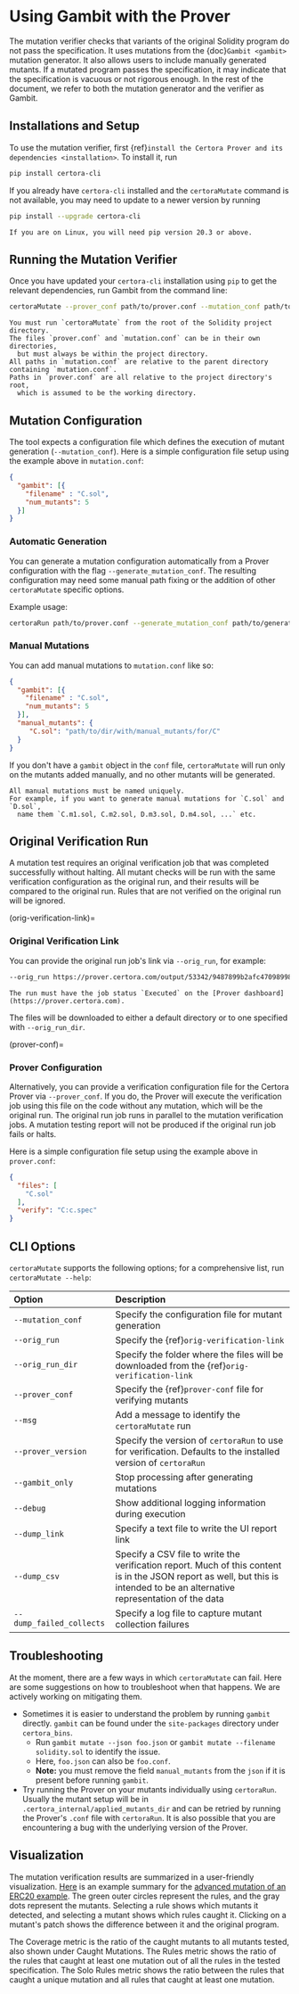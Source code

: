 # Using Gambit with the Prover

The mutation verifier checks that variants of the original
  Solidity program do not pass the specification.
It uses mutations from the {doc}`Gambit <gambit>`
  mutation generator.
It also allows users to include manually generated mutants.
If a mutated program passes the specification,
  it may indicate that the specification is vacuous or not rigorous enough.
In the rest of the document,
  we refer to both the mutation generator and the verifier as Gambit.

## Installations and Setup

To use the mutation verifier,
  first {ref}`install the Certora Prover and its dependencies <installation>`.
To install it, run

```sh
pip install certora-cli
```

If you already have `certora-cli` installed and
  the `certoraMutate` command is not available,
  you may need to update to a newer version by running

```sh
pip install --upgrade certora-cli
```

```{note}
If you are on Linux, you will need pip version 20.3 or above.
```

## Running the Mutation Verifier

Once you have updated your `certora-cli` installation using `pip` to get the relevant
  dependencies, run Gambit from the command line:

```sh
certoraMutate --prover_conf path/to/prover.conf --mutation_conf path/to/mutation.conf
```

```{note}
You must run `certoraMutate` from the root of the Solidity project directory.
The files `prover.conf` and `mutation.conf` can be in their own directories, 
  but must always be within the project directory.
All paths in `mutation.conf` are relative to the parent directory containing `mutation.conf`.
Paths in `prover.conf` are all relative to the project directory's root, 
  which is assumed to be the working directory.
```

## Mutation Configuration
The tool expects a configuration file which defines the execution of 
  mutant generation (`--mutation_conf`).
Here is a simple configuration file setup using the example above in `mutation.conf`:

```json
{ 
  "gambit": [{
    "filename" : "C.sol",
    "num_mutants": 5
  }]
}
```

### Automatic Generation
You can generate a mutation configuration automatically from a Prover configuration 
  with the flag `--generate_mutation_conf`.
The resulting configuration may need some manual path fixing or the addition of other
 `certoraMutate` specific options.

Example usage:
```sh
certoraRun path/to/prover.conf --generate_mutation_conf path/to/generated/mutation.conf
```



### Manual Mutations
You can add manual mutations to `mutation.conf` like so:

```json
{ 
  "gambit": [{
    "filename" : "C.sol",
    "num_mutants": 5
  }],
  "manual_mutants": {
     "C.sol": "path/to/dir/with/manual_mutants/for/C"
  }
}
```
If you don't have a `gambit` object in the `conf` file, 
  `certoraMutate` will run only on the mutants added manually, 
  and no other mutants will be generated.

```{note}
All manual mutations must be named uniquely. 
For example, if you want to generate manual mutations for `C.sol` and `D.sol`, 
  name them `C.m1.sol, C.m2.sol, D.m3.sol, D.m4.sol, ...` etc.
```

## Original Verification Run

A mutation test requires an original verification job that was completed successfully without halting. All mutant checks will be run with the same verification configuration as the original run, 
  and their results will be compared to the original run. 
Rules that are not verified on the original run will be ignored.

(orig-verification-link)=
### Original Verification Link

You can provide the original run job's link via `--orig_run`, for example: 
```sh
--orig_run https://prover.certora.com/output/53342/9487899b2afc4709899889fab6c2c673/?anonymousKey=5c365717c9c1076f0c1acb050c7eb5867f07a236
```

```{note}
The run must have the job status `Executed` on the [Prover dashboard](https://prover.certora.com).
```

The files will be downloaded to either a default directory or to one specified with `--orig_run_dir`.

(prover-conf)=
### Prover Configuration

Alternatively, you can provide a verification configuration file for the Certora Prover 
  via `--prover_conf`. 
If you do, the Prover will execute the verification job using this file on the 
  code without any mutation, which will be the original run. 
The original run job runs in parallel to the mutation verification jobs. 
A mutation testing report will not be produced if the original run job fails or halts.

Here is a simple configuration file setup using the example above in `prover.conf`:

```json
{
  "files": [
    "C.sol"
  ],
  "verify": "C:c.spec"
}
```

## CLI Options

`certoraMutate` supports the following options; for a comprehensive list, run `certoraMutate --help`:

| Option                         | Description                                                                                                           |
|:-------------------------------|:----------------------------------------------------------------------------------------------------------------------|
| `--mutation_conf`              | Specify the configuration file for mutant generation                                                                  |
| `--orig_run`                   | Specify the {ref}`orig-verification-link`                                                            |
| `--orig_run_dir`               | Specify the folder where the files will be downloaded from the {ref}`orig-verification-link` |
| `--prover_conf`                | Specify the {ref}`prover-conf` file for verifying mutants                                                           |
| `--msg`                        | Add a message to identify the `certoraMutate` run |
| `--prover_version`             | Specify the version of `certoraRun` to use for verification. Defaults to the installed version of `certoraRun`        |
| `--gambit_only`                | Stop processing after generating mutations |
| `--debug`                      | Show additional logging information during execution                                                                  |
| `--dump_link`                  | Specify a text file to write the UI report link                                                                       |
| `--dump_csv`                   | Specify a CSV file to write the verification report. Much of this content is in the JSON report as well, but this is intended to be an alternative representation of the data                                                              |
| `--dump_failed_collects`       | Specify a log file to capture mutant collection failures |

## Troubleshooting

At the moment, there are a few ways in which `certoraMutate` can fail. 
Here are some suggestions on how to troubleshoot when that happens. 
We are actively working on mitigating them.

- Sometimes it is easier to understand the problem by running `gambit` directly.
  `gambit` can be found under the `site-packages` directory under `certora_bins`.
  * Run `gambit mutate --json foo.json` or `gambit mutate --filename solidity.sol` to identify the issue.
  * Here, `foo.json` can also be `foo.conf`.
  * **Note:** you must remove the field `manual_mutants` from the `json` if it is present before running `gambit`.
- Try running the Prover on your mutants individually using `certoraRun`. 
  Usually the mutant setup will be in `.certora_internal/applied_mutants_dir` and can be retried by running the Prover's `.conf` file with `certoraRun`.
  It is also possible that you are encountering a bug with the underlying version of the Prover.

## Visualization

The mutation verification results are
  summarized in a user-friendly visualization.
[Here](https://mutation-testing-beta.certora.com/?id=01623b02-0cda-435b-8c31-af9306d6d302&anonymousKey=857c3aeb-169c-4c93-8021-e82058603ca1) 
  is an example summary for the [advanced mutation of an ERC20 example](https://github.com/Certora/CertoraInit/blob/master/mutation/advanced_mutation.conf).
The green outer circles represent the rules, 
  and the gray dots represent the mutants.
Selecting a rule shows which mutants it detected,
  and selecting a mutant shows which rules caught it.
Clicking on a mutant's patch shows the difference between it and the original program.

The Coverage metric is the ratio of the caught mutants to all mutants tested, 
  also shown under Caught Mutations.
The Rules metric shows the ratio of the rules that caught at least one mutation 
  out of all the rules in the tested specification.
The Solo Rules metric shows the ratio between the rules that caught a unique mutation 
  and all rules that caught at least one mutation.


